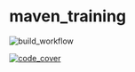 # maven_training

![build_workflow](https://github.com/Thomas-Jacquet/maven_training/actions/workflows/build.yml/badge.svg)

[![code_cover](https://codecov.io/gh/Thomas-Jacquet/maven_training/branch/main/graph/badge.svg)](https://codecov.io/gh/Thomas-Jacquet/maven_training)
